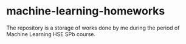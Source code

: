 # machine-learning-homeworks
The repository is a storage of works done by me during the period of Machine Learning HSE SPb course.
